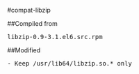 #compat-libzip

##Compiled from
<pre>libzip-0.9-3.1.el6.src.rpm</pre>

##Modified
<pre>
- Keep /usr/lib64/libzip.so.* only
</pre>
